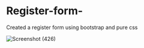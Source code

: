 # Register-form-
Created a register form using bootstrap and pure css

![Screenshot (426)](https://user-images.githubusercontent.com/90081576/186361843-a1c270fe-3a0a-4103-9bf3-5b2498e02d5d.png)
